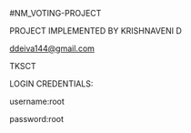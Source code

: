 #NM_VOTING-PROJECT


PROJECT IMPLEMENTED BY KRISHNAVENI D


ddeiva144@gmail.com


TKSCT


LOGIN CREDENTIALS:

username:root

password:root

